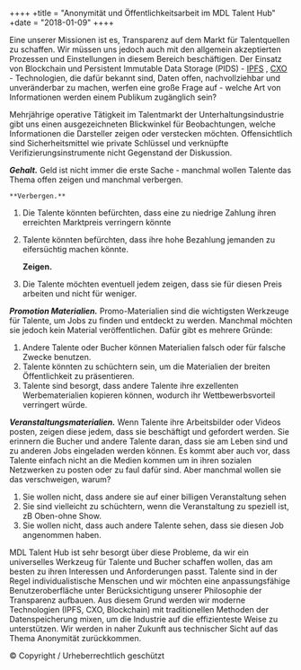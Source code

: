 ++++
+title = "Anonymität und Öffentlichkeitsarbeit im MDL Talent Hub"
+date = "2018-01-09"
++++

Eine unserer Missionen ist es, Transparenz auf dem Markt für Talentquellen zu schaffen. Wir müssen uns jedoch auch mit den allgemein akzeptierten Prozessen und Einstellungen in diesem Bereich beschäftigen. Der Einsatz von Blockchain und Persistent Immutable Data Storage (PIDS) - [IPFS](https://ipfs.io) , [CXO](https://www.skycoin.net) - Technologien, die dafür bekannt sind, Daten offen, nachvollziehbar und unveränderbar zu machen, werfen eine große Frage auf - welche Art von Informationen werden einem Publikum zugänglich sein?

Mehrjährige operative Tätigkeit im Talentmarkt der Unterhaltungsindustrie gibt uns einen ausgezeichneten Blickwinkel für Beobachtungen, welche Informationen die Darsteller zeigen oder verstecken möchten. Offensichtlich sind Sicherheitsmittel wie private Schlüssel und verknüpfte Verifizierungsinstrumente nicht Gegenstand der Diskussion.

***Gehalt.*** Geld ist nicht immer die erste Sache - manchmal wollen Talente das Thema offen zeigen  und manchmal verbergen.

    **Verbergen.**

1.	Die Talente könnten befürchten, dass eine zu niedrige Zahlung ihren erreichten Marktpreis verringern könnte
2.	Talente könnten befürchten, dass ihre hohe Bezahlung jemanden zu eifersüchtig machen könnte. 

    **Zeigen.**

1.	Die Talente möchten eventuell jedem zeigen, dass sie für diesen Preis arbeiten und nicht für weniger. 

***Promotion Materialien.*** Promo-Materialien sind die wichtigsten Werkzeuge für Talente, um Jobs zu finden und entdeckt zu werden. Manchmal möchten sie jedoch kein Material veröffentlichen. Dafür gibt es mehrere Gründe:

1.	Andere Talente oder Bucher können Materialien falsch oder für falsche Zwecke benutzen.
2.	Talente könnten zu schüchtern sein, um die Materialien der breiten Öffentlichkeit zu präsentieren.
3.	Talente sind besorgt, dass andere Talente ihre exzellenten Werbematerialien kopieren können, wodurch ihr Wettbewerbsvorteil verringert würde. 

***Veranstaltungsmaterialien.*** Wenn Talente ihre Arbeitsbilder oder Videos posten, zeigen diese jedem, dass sie beschäftigt und gefordert werden. Sie erinnern die Bucher und andere Talente daran, dass sie am Leben sind und zu anderen Jobs eingeladen werden können. Es kommt aber auch vor, dass Talente einfach nicht an die Medien kommen um in ihren sozialen Netzwerken zu posten oder zu faul dafür sind. Aber manchmal wollen sie das verschweigen, warum?

1.	Sie wollen nicht, dass andere sie auf einer billigen Veranstaltung sehen
2.	Sie sind vielleicht zu schüchtern, wenn die Veranstaltung zu speziell ist, zB Oben-ohne Show.
3.	Sie wollen nicht, dass auch andere Talente sehen, dass sie diesen Job angenommen haben.

MDL Talent Hub ist sehr besorgt über diese Probleme, da wir ein universelles Werkzeug für Talente und Bucher schaffen wollen, das am besten zu ihren Interessen und Anforderungen passt. Talente sind in der Regel individualistische Menschen und wir möchten eine anpassungsfähige Benutzeroberfläche unter Berücksichtigung unserer Philosophie der Transparenz aufbauen. Aus diesem Grund werden wir moderne Technologien (IPFS, CXO, Blockchain) mit traditionellen Methoden der Datenspeicherung mixen, um die Industrie auf die effizienteste Weise zu unterstützen. Wir werden in naher Zukunft aus technischer Sicht auf das Thema Anonymität zurückkommen.

© Copyright / Urheberrechtlich geschützt
